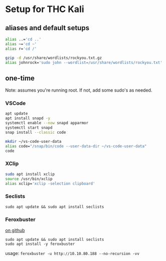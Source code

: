 # Setup for THC Kali

## aliases and default setups

```bash
alias ..='cd ..'
alias ~='cd ~'
alias r='cd /'

gzip -d /usr/share/wordlists/rockyou.txt.gz
alias johnrock='sudo john --wordlist=/usr/share/wordlists/rockyou.txt'
```

## one-time

Note: assumes you're running root. If not, add some sudo's as needed.

### VSCode

```bash
apt update
apt install snapd -y
systemctl enable --now snapd apparmor
systemctl start snapd
snap install --classic code

mkdir ~/vs-code-user-data
alias code="/snap/bin/code --user-data-dir ~/vs-code-user-data"
code
```

### XClip

```bash
sudo apt install xclip
source /usr/bin/xclip
alias xclip='xclip -selection clipboard'
```

### Seclists

`sudo apt update && sudo apt install seclists`

### Feroxbuster

[on github](https://github.com/epi052/feroxbuster#default-values)

```shell
sudo apt update && sudo apt install seclists
sudo apt install -y feroxbuster
```

usage:
`feroxbuster -u http://10.10.80.188 --no-recursion -vv`
